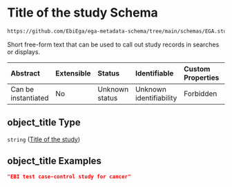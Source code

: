 # Title of the study Schema

```txt
https://github.com/EbiEga/ega-metadata-schema/tree/main/schemas/EGA.study.json#/properties/object_title
```

Short free-form text that can be used to call out study records in searches or displays.

| Abstract            | Extensible | Status         | Identifiable            | Custom Properties | Additional Properties | Access Restrictions | Defined In                                                      |
| :------------------ | :--------- | :------------- | :---------------------- | :---------------- | :-------------------- | :------------------ | :-------------------------------------------------------------- |
| Can be instantiated | No         | Unknown status | Unknown identifiability | Forbidden         | Allowed               | none                | [EGA.study.json*](../out/EGA.study.json "open original schema") |

## object_title Type

`string` ([Title of the study](ega-18-properties-title-of-the-study.md))

## object_title Examples

```json
"EBI test case-control study for cancer"
```
